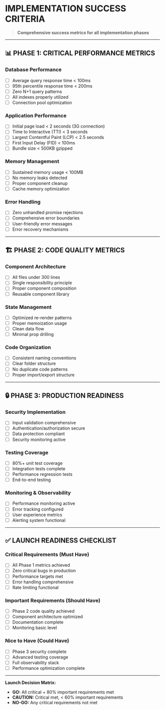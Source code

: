 
# IMPLEMENTATION SUCCESS CRITERIA

> **Comprehensive success metrics for all implementation phases**

---

## 📊 PHASE 1: CRITICAL PERFORMANCE METRICS

### Database Performance
- [ ] Average query response time < 100ms
- [ ] 95th percentile response time < 200ms
- [ ] Zero N+1 query patterns
- [ ] All indexes properly utilized
- [ ] Connection pool optimization

### Application Performance
- [ ] Initial page load < 2 seconds (3G connection)
- [ ] Time to Interactive (TTI) < 3 seconds
- [ ] Largest Contentful Paint (LCP) < 2.5 seconds
- [ ] First Input Delay (FID) < 100ms
- [ ] Bundle size < 500KB gzipped

### Memory Management
- [ ] Sustained memory usage < 100MB
- [ ] No memory leaks detected
- [ ] Proper component cleanup
- [ ] Cache memory optimization

### Error Handling
- [ ] Zero unhandled promise rejections
- [ ] Comprehensive error boundaries
- [ ] User-friendly error messages
- [ ] Error recovery mechanisms

---

## 🏗️ PHASE 2: CODE QUALITY METRICS

### Component Architecture
- [ ] All files under 300 lines
- [ ] Single responsibility principle
- [ ] Proper component composition
- [ ] Reusable component library

### State Management
- [ ] Optimized re-render patterns
- [ ] Proper memoization usage
- [ ] Clean data flow
- [ ] Minimal prop drilling

### Code Organization
- [ ] Consistent naming conventions
- [ ] Clear folder structure
- [ ] No duplicate code patterns
- [ ] Proper import/export structure

---

## 🔒 PHASE 3: PRODUCTION READINESS

### Security Implementation
- [ ] Input validation comprehensive
- [ ] Authentication/authorization secure
- [ ] Data protection compliant
- [ ] Security monitoring active

### Testing Coverage
- [ ] 80%+ unit test coverage
- [ ] Integration tests complete
- [ ] Performance regression tests
- [ ] End-to-end testing

### Monitoring & Observability
- [ ] Performance monitoring active
- [ ] Error tracking configured
- [ ] User experience metrics
- [ ] Alerting system functional

---

## ✅ LAUNCH READINESS CHECKLIST

### Critical Requirements (Must Have)
- [ ] All Phase 1 metrics achieved
- [ ] Zero critical bugs in production
- [ ] Performance targets met
- [ ] Error handling comprehensive
- [ ] Rate limiting functional

### Important Requirements (Should Have)
- [ ] Phase 2 code quality achieved
- [ ] Component architecture optimized
- [ ] Documentation complete
- [ ] Monitoring basic level

### Nice to Have (Could Have)
- [ ] Phase 3 security complete
- [ ] Advanced testing coverage
- [ ] Full observability stack
- [ ] Performance optimization complete

---

**Launch Decision Matrix:**
- **GO:** All critical + 80% important requirements met
- **CAUTION:** Critical met, < 60% important requirements
- **NO-GO:** Any critical requirements not met
